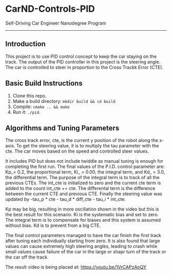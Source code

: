 # CarND-Controls-PID
Self-Driving Car Engineer Nanodegree Program

---
## Introduction
This project is to use PID control concept to keep the car staying on the track. The output of the PID controller in this project is the steering angle. The car is controlled to steer in proportion to the Cross Trackk Error (CTE).

## Basic Build Instructions

1. Clone this repo.
2. Make a build directory: `mkdir build && cd build`
3. Compile: `cmake .. && make`
4. Run it: `./pid`. 

## Algorithms and Tuning Parameters
The cross track error, cte, is the current y position of the robot along the x-axis. To get the steering value, it is to multiply the tau parameter with the cte. The car moves based on the speed and controlled steer values. 

It includes PID but does not include twiddle as manual tuning is enough for completing the first run. The final values of the P.I.D. control parameter are:
Kp_= 0.2, the proportional term,
Ki_ = 0.00, the integral term, and
Kd_ = 3.0, the differential term.
The purpose of the integral term is to track of all the previous CTEs. The int_cte is initialized to zero and the current cte term is added to the count int_cte += cte. The differental term is the difference between the current CTE and previous CTE. Finally the steering value was updated by -tau_p * cte - tau_d * diff_cte - tau_i * int_cte. 

Kp may be big, resulting in more oscillation shown in the video but this is the best result for this scenario. Ki is the systematic bias and set to zero. The integral term is to compensate for biases and this system is assumed without bias. Kd is to prevent from a big CTE. 

The final control parameters managed to have the car finish the first track after tuning each individually starting from zero. It is also found that large values can cause extremely high steering angles, leading to crash while small values cause failure of the car in the large or shapr turn of the track or the car off the track.

The result video is being placed at: https://youtu.be/1VrCAPzAoQY


